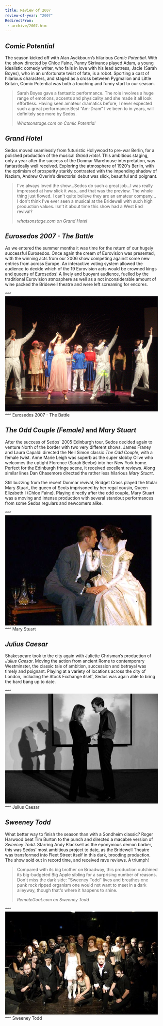 ```yaml
---
title: Review of 2007
review-of-year: "2007"
RedirectFrom:
 - archive/2007.htm
---
```

## *Comic Potential*

The season kicked off with Alan Ayckbourn’s hilarious *Comic Potential*. With the show directed by Chloe Faine, Panny Skrivanos played Adam, a young idealistic comedy writer, who falls in love with his lead actress, Jacie (Sarah Boyes), who in an unfortunate twist of fate, is a robot. Sporting a cast of hilarious characters, and staged as a cross between Pygmalion and Little Britain, Comic Potential was both a touching and funny start to our season.

>Sarah Boyes gave a fantastic performance. The role involves a huge range of emotions, accents and physicality and she made it all look effortless. Having seen amateur dramatics before, I never expected such a great performance.Best “Am-Dram” I’ve been to in years, will definitely see more by Sedos.
><footer><cite>Whatsonstage.com on Comic Potential</cite></footer>

## *Grand Hotel*

Sedos moved seamlessly from futuristic Hollywood to pre-war Berlin, for a polished production of the musical *Grand Hotel*. This ambitious staging, only a year after the success of the Donmar Warehouse interpretation, was fantastically well received. Exploring the atmosphere of 1920's Berlin, with the optimism of prosperity starkly contrasted with the impending shadow of Nazism, Andrew Overin’s directorial debut was slick, beautiful and poignant.

>I've always loved the show...Sedos do such a great job...I was really impressed at how slick it was...and that was the preview. The whole thing just flowed. I can't quite believe they are an amateur company... I don't think I've ever seen a musical at the Bridewell with such high production values. Isn't it about time this show had a West End revival?
><footer><cite>whatsonstage.com on Grand Hotel</cite></footer>

## *Eurosedos 2007 - The Battle*

As we entered the summer months it was time for the return of our hugely successful Eurosedos. Once again the cream of Eurovision was presented, with the winning acts from our 2006 show competing against some new entries from across Europe. An interactive voting system allowed the audience to decide which of the 19 Eurovision acts would be crowned kings and queens of Eurosedos! A lively and buoyant audience, fuelled by the traditional Eurovision atmosphere as well as a not inconsiderable amount of wine packed the Bridewell theatre and were left screaming for encores.

^^^
![](/assets/4907801028_31c118d06e_o.jpg)
^^^ Eurosedos 2007 - The Battle

## *The Odd Couple (Female)* and *Mary Stuart*

After the success of Sedos' 2005 Edinburgh tour, Sedos decided again to venture North of the border with two very different shows. James Franey and Laura Capaldi directed the Neil Simon classic *The Odd Couple*, with a female twist. Anne Marie Leigh was superb as the super slobby Olive who welcomes the uptight Florence (Sarah Beebe) into her New York home. Perfect for the Edinburgh fringe scene, it received excellent reviews. Along similar lines Dan Chasemore directed the rather less hilarious *Mary Stuart*.

Still buzzing from the recent Donmar revival, Bridget Cross played the titular Mary Stuart, the queen of Scots imprisoned by her regal cousin, Queen Elizabeth I (Chloe Faine). Playing directly after the odd couple, Mary Stuart was a moving and intense production with several standout performances from some Sedos regulars and newcomers alike.

^^^
![](/assets/marystuart2.jpg)
^^^ Mary Stuart

## *Julius Caesar*

Shakespeare took to the city again with Juliette Chrisman’s production of *Julius Caesar*. Moving the action from ancient Rome to contemporary Westminster, the classic tale of ambition, succession and betrayal was timely and poignant. Playing at a variety of locations across the city of London, including the Stock Exchange itself, Sedos was again able to bring the bard bang up to date.

^^^
![](/assets/juliuscaeser3.jpg)
^^^ Julius Caesar

## *Sweeney Todd*

What better way to finish the season than with a Sondheim classic? Roger Harwood beat Tim Burton to the punch and directed a macabre version of *Sweeney Todd*. Starring Andy Blacksell as the eponymous demon barber, this was Sedos’ most ambitious project to date, as the Bridewell Theatre was transformed into Fleet Street itself in this dark, brooding production. The show sold out in record time, and received rave reviews. A triumph!

>Compared with its big brother on Broadway, this production outshined its big-budgeted Big Apple sibling for a surprising number of reasons. Don't miss the dark side: "Sweeney Todd" lives and breathes one punk rock ripped organism one would not want to meet in a dark alleyway, though that's where it happens to shine.
><footer><cite>RemoteGoat.com on Sweeney Todd</cite></footer>

^^^
![](/assets/4838824886_a9fe52bd50_o.jpg)
^^^ Sweeney Todd
